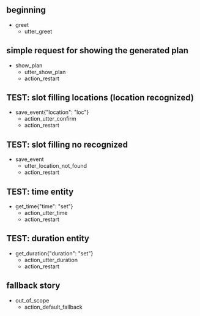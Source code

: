 ## beginning
* greet
    - utter_greet

## simple request for showing the generated plan
* show_plan
    - utter_show_plan
    - action_restart

## TEST: slot filling locations (location recognized)
* save_event{"location": "loc"}
    - action_utter_confirm
    - action_restart

## TEST: slot filling no recognized
* save_event
    - utter_location_not_found
    - action_restart

## TEST: time entity
* get_time{"time": "set"}
    - action_utter_time
    - action_restart

## TEST: duration entity
* get_duration{"duration": "set"}
    - action_utter_duration
    - action_restart

## fallback story
* out_of_scope
    - action_default_fallback
